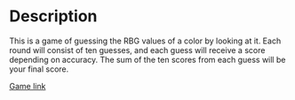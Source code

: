 # Description

This is a game of guessing the RBG values of a color by looking at it. Each round will consist of ten guesses, and each guess will receive a score depending on accuracy. The sum of the ten scores from each guess will be your final score.

[Game link](https://niz33.github.io/RGB-Game/)
